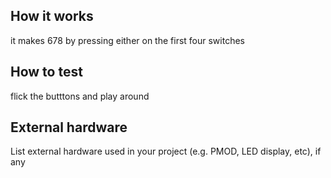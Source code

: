<!---

This file is used to generate your project datasheet. Please fill in the information below and delete any unused
sections.

You can also include images in this folder and reference them in the markdown. Each image must be less than
512 kb in size, and the combined size of all images must be less than 1 MB.
-->

## How it works
it makes 678 by pressing either on the first four switches
## How to test
flick the butttons and play around
## External hardware

List external hardware used in your project (e.g. PMOD, LED display, etc), if any
